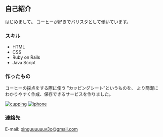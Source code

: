 ## 自己紹介

はじめまして。
コーヒーが好きでバリスタとして働いています。

### スキル
* HTML
* CSS
* Ruby on Rails
* Java Script



### 作ったもの

コーヒーの採点をする際に使う
”カッピングシート”というものを、
より簡潔にわかりやすく作成、保存できるサービスを作りました。

[![cupping](cupping.png)](https://cupping-form.herokuapp.com/)
[![iphone](iphone6plus_portrait.png)](https://cupping-form.herokuapp.com/)



### 連絡先
E-mail: pinguuuuuuv3o@gmail.com